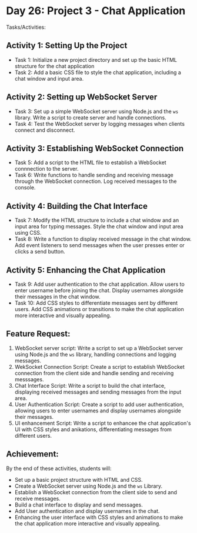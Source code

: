 # Day 26: Project 3 - Chat Application 

Tasks/Activities: 

## Activity 1: Setting Up the Project 
 - Task 1: Initialize a new project directory and set up the basic HTML structure for the chat application 
 - Task 2: Add a basic CSS file to style the chat application, including a chat window and input area. 

## Activity 2: Setting up WebSocket Server
 - Task 3: Set up a simple WebSocket server using Node.js and the `ws` library. Write a script to create server and handle connections. 
 - Task 4: Test the WebSocket server by logging messages when clients connect and disconnect. 

## Activity 3: Establishing WebSocket Connection 
 - Task 5: Add a script to the HTML file to establish a WebSocket connnection to the server. 
 - Task 6: Write functions to handle sending and receiving message through the WebSocket connection. Log received messages to the console. 

## Activity 4: Building the Chat Interface 
 - Task 7: Modify the HTML structure to include a chat window and an input area for typing messages. Style the chat window and input area using CSS. 
 - Task 8: Write a function to display received message in the chat window. Add event listeners to send messages when the user presses enter or clicks a send button. 

## Activity 5: Enhancing the Chat Application 
 - Task 9: Add user authentication to the chat application. Allow users to enter username before joining the chat. Display usernames alongside their messages in the chat window. 
 - Task 10: Add CSS styles to differentiate messages sent by different users. Add CSS animations or transitions to make the chat application more interactive and visually appealing. 

## Feature Request: 
 1. WebSocket server script: Write a script to set up a WebSocket server using Node.js and the `ws` library, handling connections and logging messages.
 2. WekSocket Connection Script: Create a script to establish WebSocket connection from the client side and handle sending and receiving messsages. 
 3. Chat Interface Script: Write a script to build the chat interface, displaying received messages and sending messages from the input area. 
 4. User Authentication Script: Create a script to add user authentication, allowing users to enter usernames and display usernames alongside their messages. 
 5. UI enhancement Script: Write a script to enhancee the chat application's UI with CSS styles and anikations, differentiating messages from different users. 


## Achievement: 
By the end of these activities, students will: 

 - Set up a basic project structure with HTML and CSS. 
 - Create a WebSocket server using Node.js and the `ws` Library. 
 - Establish a WebSocket connection from the client side to send and receive messages. 
 - Build a chat interface to display and send messages. 
 - Add User authentication and display usernames in the chat. 
 - Enhancing the user interface with CSS styles and animations to make the chat application more interactive and visually appealing. 

